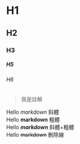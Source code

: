 # H1
## H2
### H3
##### H5    
###### H6

> 我是註解

Hello *markdown* 斜體  
Hello **markdown** 粗體  
Hello ***markdown*** 斜體+粗體  
Hello ~~markdown~~ 刪除線  